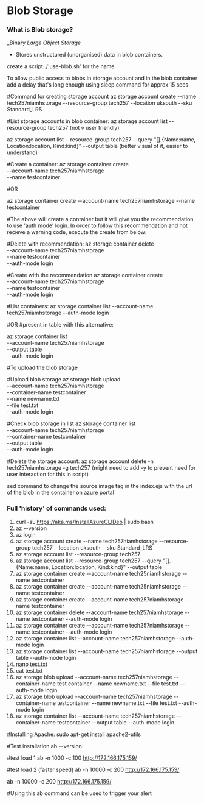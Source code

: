 # Blob Storage

### What is Blob storage?

_Binary _Large_ _Object_ _Storage_

* Stores unstructured (unorganised) data in blob containers. 


create a script ./'use-blob.sh' for the name

To allow public access to blobs in storage account and in the blob container
add a delay that's long enough using sleep command for approx 15 secs


#Command for creating storage account
az storage account create --name tech257niamhstorage --resource-group tech257 --location uksouth --sku Standard_LRS

#List storage accounts in blob container: 
az storage account list --resource-group tech257 (not v user friendly)

az storage account list --resource-group tech257 --query "[].{Name:name, Location:location, Kind:kind}" --output table (better visual of it, easier to understand)

#Create a container:
az storage container create \
    --account-name tech257niamhstorage \
    --name testcontainer

#OR

az storage container create --account-name tech257niamhstorage --name testcontainer

#The above will create a container but it will give you the recommendation to use 'auth mode' login. In order to follow this recommendation and not recieve a warning code, execute the create from below:

#Delete with recommendation:
az storage container delete \
    --account-name tech257niamhstorage \
    --name testcontainer \
    --auth-mode login

#Create with the recommendation
    az storage container create \
    --account-name tech257niamhstorage \
    --name testcontainer \
    --auth-mode login

#List containers:
az storage container list --account-name tech257niamhstorage --auth-mode login

#OR
#present in table with this alternative:

az storage container list \
    --account-name tech257niamhstorage \
    --output table \
    --auth-mode login

#To upload the blob storage

#Upload blob storage 
az storage blob upload \
    --account-name tech257niamhstorage \
    --container-name testcontainer \
    --name newname.txt \
    --file test.txt \
    --auth-mode login

#Check blob storage in list
az storage container list \
    --account-name tech257niamhstorage \
    --container-name testcontainer \
    --output table \
    --auth-mode login

#Delete the storage account:
az storage account delete -n tech257niamhstorage -g tech257 (might need to add -y to prevent need for user interaction for this in script)

sed command to change the source image tag in the index.ejs with the url of the blob in the container on azure portal

### Full 'history' of commands used:
   1.  curl -sL https://aka.ms/InstallAzureCLIDeb | sudo bash
   2.  az --version
   3.  az login
   4.  az storage account create --name tech257niamhstorage --resource-group tech257 --location uksouth --sku Standard_LRS
   5.  az storage account list --resource-group tech257
   6.  az storage account list --resource-group tech257 --query "[].{Name:name, Location:location, Kind:kind}" --output table
   7.  az storage container create     --account-name tech25niamhstorage     --name testcontainer
   8.  az storage container create --account-name tech25niamhstorage --name testcontainer
   9.  az storage container create --account-name tech257niamhstorage --name testcontainer
   10. az storage container delete     --account-name tech257niamhstorage     --name testcontainer     --auth-mode login
   11.  az storage container create     --account-name tech257niamhstorage     --name testcontainer     --auth-mode login
   12.  az storage container list --account-name tech257niamhstorage --auth-mode login
   13.  az storage container list     --account-name tech257niamhstorage     --output table     --auth-mode login
   14.  nano test.txt
   15.  cat test.txt
   16.  az storage blob upload     --account-name tech257niamhstorage     --container-name test container     --name newname.txt     --file test.txt     --auth-mode login
   17.  az storage blob upload     --account-name tech257niamhstorage     --container-name testcontainer     --name newname.txt     --file test.txt     --auth-mode login
   18.  az storage container list     --account-name tech257niamhstorage     --container-name testcontainer     --output table     --auth-mode login


#Installing Apache:
sudo apt-get install apache2-utils

#Test installation
ab --version

#test load 1
ab -n 1000 -c 100 http://172.166.175.159/

#test load 2 (faster speed)
ab -n 10000 -c 200 http://172.166.175.159/

ab -n 10000 -c 200 http://172.166.175.159/

#Using this ab command can be used to trigger your alert